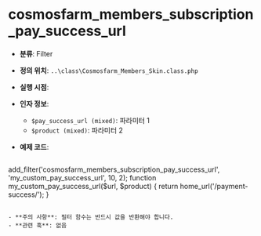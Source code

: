 # cosmosfarm_members_subscription_pay_success_url

- **분류**: Filter
- **정의 위치**: `..\class\Cosmosfarm_Members_Skin.class.php`
- **실행 시점**: 
- **인자 정보**:
  - `$pay_success_url (mixed)`: 파라미터 1
  - `$product (mixed)`: 파라미터 2
- **예제 코드**:

  ```php
add_filter('cosmosfarm_members_subscription_pay_success_url', 'my_custom_pay_success_url', 10, 2);
    function my_custom_pay_success_url($url, $product) {
        return home_url('/payment-success/');
    }
  ```

- **주의 사항**: 필터 함수는 반드시 값을 반환해야 합니다.
- **관련 훅**: 없음
